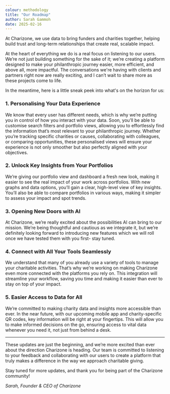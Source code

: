 ```yaml
---
colour: methodology
title: "Our Roadmap"
author: Sarah Gammoh
date: 2025-02-16
---
```


At Charizone, we use data to bring funders and charities together, helping build trust and long-term relationships that create real, scalable impact.

At the heart of everything we do is a real focus on listening to our users. We’re not just building something for the sake of it; we’re creating a platform designed to make your philanthropic journey easier, more efficient, and above all, more impactful. The conversations we're having with clients and partners right now are really exciting, and I can’t wait to share more as these projects come to life.

In the meantime, here is a little sneak peek into what's on the horizon for us:

### 1. Personalising Your Data Experience

We know that every user has different needs, which is why we’re putting you in control of how you interact with your data. Soon, you’ll be able to customise search filters and portfolio views, allowing you to effortlessly find the information that’s most relevant to your philanthropic journey. Whether you’re tracking specific charities or causes, collaborating with colleagues, or comparing opportunities, these personalised views will ensure your experience is not only smoother but also perfectly aligned with your objectives.

### 2. Unlock Key Insights from Your Portfolios

We’re giving our portfolio view and dashboard a fresh new look, making it easier to see the real impact of your work across portfolios. With new graphs and data options, you’ll gain a clear, high-level view of key insights. You’ll also be able to compare portfolios in various ways, making it simpler to assess your impact and spot trends.

### 3. Opening New Doors with AI

At Charizone, we’re really excited about the possibilities AI can bring to our mission. We’re being thoughtful and cautious as we integrate it, but we’re definitely looking forward to introducing new features which we will roll once we have tested them with you first- stay tuned.

### 4. Connect with All Your Tools Seamlessly

We understand that many of you already use a variety of tools to manage your charitable activities. That’s why we’re working on making Charizone even more connected with the platforms you rely on. This integration will streamline your workflow, saving you time and making it easier than ever to stay on top of your impact.

### 5. Easier Access to Data for All

We’re committed to making charity data and insights more accessible than ever. In the near future, with our upcoming mobile app and charity-specific QR codes, key information will be right at your fingertips. This will allow you to make informed decisions on the go, ensuring access to vital data whenever you need it, not just from behind a desk.

---

These updates are just the beginning, and we’re more excited than ever about the direction Charizone is heading. Our team is committed to listening to your feedback and collaborating with our users to create a platform that truly makes a difference in the way we approach charitable giving.

Stay tuned for more updates, and thank you for being part of the Charizone community!

_Sarah, Founder & CEO of Charizone_
